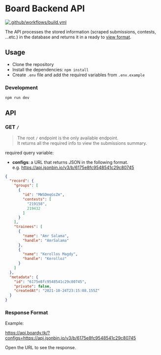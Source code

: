 # Board Backend API

[![.github/workflows/build.yml](https://github.com/icpc-scu-community/board-api/actions/workflows/build.yml/badge.svg)](https://github.com/icpc-scu-community/board-api/actions/workflows/build.yml)

The API processes the stored information (scraped submissions, contests, ...etc.) in the database and returns it in a ready to [view format](#response-format).

## Usage

- Clone the repository
- Install the dependencies:  `npm install`
- Create `.env` file and add the required variables from `.env.example`

### Development

```bash
npm run dev
```

## API

### GET `/`

> The root `/` endpoint is the only available endpoint.  
> It returns all the required info to view the submissions summary.

required query variable:

- **configs**: a URL that returns JSON in the following format.  
e.g. <https://api.jsonbin.io/v3/b/6175e8fc9548541c29c80745>

```json
{
  "record": {
    "groups": [
      {
        "id": "MWSDmqGsZm",
        "contests": [
          "219158",
          219432
        ]
      }
    ],
    "trainees": [
      {
        "name": "Amr Salama",
        "handle": "AmrSalama"
      },
      {
        "name": "Kerollos Magdy",
        "handle": "Kerolloz"
      }
    ]
  },
  "metadata": {
    "id": "6175e8fc9548541c29c80745",
    "private": false,
    "createdAt": "2021-10-24T23:15:08.155Z"
  }
}
```

### Response Format

Example:

<https://api.boardy.tk/?configs=https://api.jsonbin.io/v3/b/6175e8fc9548541c29c80745>

Open the URL to see the response.
